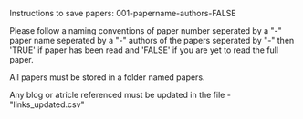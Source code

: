 Instructions to save papers:
001-papername-authors-FALSE

Please follow a naming conventions of paper number seperated by a "-" paper name seperated by a "-" authors of the papers seperated by "-" then 'TRUE' if paper has been read and 'FALSE' if you are yet to read the full paper.

All papers must be stored in a folder named papers.

Any blog or atricle referenced must be updated in the file - "links_updated.csv"
